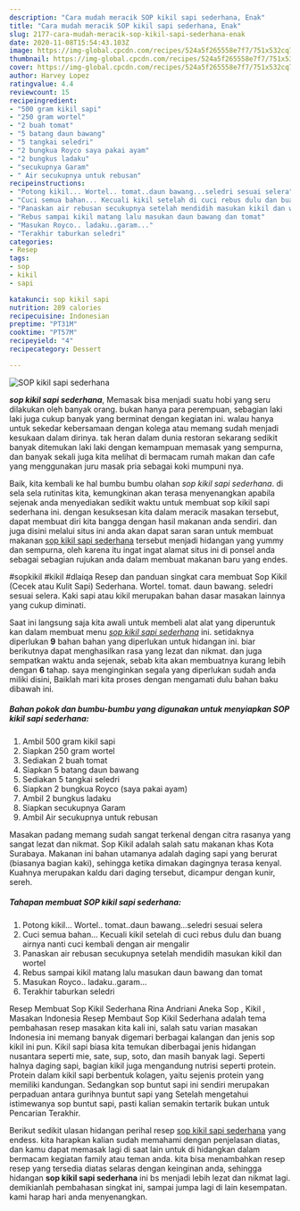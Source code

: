 ```yaml
---
description: "Cara mudah meracik SOP kikil sapi sederhana, Enak"
title: "Cara mudah meracik SOP kikil sapi sederhana, Enak"
slug: 2177-cara-mudah-meracik-sop-kikil-sapi-sederhana-enak
date: 2020-11-08T15:54:43.103Z
image: https://img-global.cpcdn.com/recipes/524a5f265558e7f7/751x532cq70/sop-kikil-sapi-sederhana-foto-resep-utama.jpg
thumbnail: https://img-global.cpcdn.com/recipes/524a5f265558e7f7/751x532cq70/sop-kikil-sapi-sederhana-foto-resep-utama.jpg
cover: https://img-global.cpcdn.com/recipes/524a5f265558e7f7/751x532cq70/sop-kikil-sapi-sederhana-foto-resep-utama.jpg
author: Harvey Lopez
ratingvalue: 4.4
reviewcount: 15
recipeingredient:
- "500 gram kikil sapi"
- "250 gram wortel"
- "2 buah tomat"
- "5 batang daun bawang"
- "5 tangkai seledri"
- "2 bungkua Royco saya pakai ayam"
- "2 bungkus ladaku"
- "secukupnya Garam"
- " Air secukupnya untuk rebusan"
recipeinstructions:
- "Potong kikil... Wortel.. tomat..daun bawang...seledri sesuai selera"
- "Cuci semua bahan... Kecuali kikil setelah di cuci rebus dulu dan buang airnya nanti cuci kembali dengan air mengalir"
- "Panaskan air rebusan secukupnya setelah mendidih masukan kikil dan wortel"
- "Rebus sampai kikil matang lalu masukan daun bawang dan tomat"
- "Masukan Royco.. ladaku..garam..."
- "Terakhir taburkan seledri"
categories:
- Resep
tags:
- sop
- kikil
- sapi

katakunci: sop kikil sapi 
nutrition: 289 calories
recipecuisine: Indonesian
preptime: "PT31M"
cooktime: "PT57M"
recipeyield: "4"
recipecategory: Dessert

---
```



![SOP kikil sapi sederhana](https://img-global.cpcdn.com/recipes/524a5f265558e7f7/751x532cq70/sop-kikil-sapi-sederhana-foto-resep-utama.jpg)

<b><i>sop kikil sapi sederhana</i></b>, Memasak bisa menjadi suatu hobi yang seru dilakukan oleh banyak orang. bukan hanya para perempuan, sebagian laki laki juga cukup banyak yang berminat dengan kegiatan ini. walau hanya untuk sekedar kebersamaan dengan kolega atau memang sudah menjadi kesukaan dalam dirinya. tak heran dalam dunia restoran sekarang sedikit banyak ditemukan laki laki dengan kemampuan memasak yang sempurna, dan banyak sekali juga kita melihat di bermacam rumah makan dan cafe yang menggunakan juru masak pria sebagai koki mumpuni nya.

Baik, kita kembali ke hal bumbu bumbu olahan <i>sop kikil sapi sederhana</i>. di sela sela rutinitas kita, kemungkinan akan terasa menyenangkan apabila sejenak anda menyediakan sedikit waktu untuk membuat sop kikil sapi sederhana ini. dengan kesuksesan kita dalam meracik masakan tersebut, dapat membuat diri kita bangga dengan hasil makanan anda sendiri. dan juga disini melalui situs ini anda akan dapat saran saran untuk membuat makanan <u>sop kikil sapi sederhana</u> tersebut menjadi hidangan yang yummy dan sempurna, oleh karena itu ingat ingat alamat situs ini di ponsel anda sebagai sebagian rujukan anda dalam membuat makanan baru yang endes.

#sopkikil #kikil #dlaiqa Resep dan panduan singkat cara membuat Sop Kikil (Cecek atau Kulit Sapi) Sederhana. Wortel. tomat. daun bawang. seledri sesuai selera. Kaki sapi atau kikil merupakan bahan dasar masakan lainnya yang cukup diminati.


Saat ini langsung saja kita awali untuk membeli alat alat yang diperuntuk kan dalam membuat menu <u><i>sop kikil sapi sederhana</i></u> ini. setidaknya diperlukan <b>9</b> bahan bahan yang diperlukan untuk hidangan ini. biar berikutnya dapat menghasilkan rasa yang lezat dan nikmat. dan juga sempatkan waktu anda sejenak, sebab kita akan membuatnya kurang lebih dengan <b>6</b> tahap. saya menginginkan segala yang diperlukan sudah anda miliki disini, Baiklah mari kita proses dengan mengamati dulu bahan baku dibawah ini.

<!--inarticleads1-->

##### Bahan pokok dan bumbu-bumbu yang digunakan untuk menyiapkan SOP kikil sapi sederhana:

1. Ambil 500 gram kikil sapi
1. Siapkan 250 gram wortel
1. Sediakan 2 buah tomat
1. Siapkan 5 batang daun bawang
1. Sediakan 5 tangkai seledri
1. Siapkan 2 bungkua Royco (saya pakai ayam)
1. Ambil 2 bungkus ladaku
1. Siapkan secukupnya Garam
1. Ambil  Air secukupnya untuk rebusan


Masakan padang memang sudah sangat terkenal dengan citra rasanya yang sangat lezat dan nikmat. Sop Kikil adalah salah satu makanan khas Kota Surabaya. Makanan ini bahan utamanya adalah daging sapi yang berurat (biasanya bagian kaki), sehingga ketika dimakan dagingnya terasa kenyal. Kuahnya merupakan kaldu dari daging tersebut, dicampur dengan kunir, sereh. 

<!--inarticleads2-->

##### Tahapan membuat SOP kikil sapi sederhana:

1. Potong kikil... Wortel.. tomat..daun bawang...seledri sesuai selera
1. Cuci semua bahan... Kecuali kikil setelah di cuci rebus dulu dan buang airnya nanti cuci kembali dengan air mengalir
1. Panaskan air rebusan secukupnya setelah mendidih masukan kikil dan wortel
1. Rebus sampai kikil matang lalu masukan daun bawang dan tomat
1. Masukan Royco.. ladaku..garam...
1. Terakhir taburkan seledri


Resep Membuat Sop Kikil Sederhana Rina Andriani Aneka Sop , Kikil , Masakan Indonesia Resep Membaut Sop Kikil Sederhana adalah tema pembahasan resep masakan kita kali ini, salah satu varian masakan Indonesia ini memang banyak digemari berbagai kalangan dan jenis sop kikil ini pun. Kikil sapi biasa kita temukan diberbagai jenis hidangan nusantara seperti mie, sate, sup, soto, dan masih banyak lagi. Seperti halnya daging sapi, bagian kikil juga mengandung nutrisi seperti protein. Protein dalam kikil sapi berbentuk kolagen, yaitu sejenis protein yang memiliki kandungan. Sedangkan sop buntut sapi ini sendiri merupakan perpaduan antara gurihnya buntut sapi yang Setelah mengetahui istimewanya sop buntut sapi, pasti kalian semakin tertarik bukan untuk Pencarian Terakhir. 

Berikut sedikit ulasan hidangan perihal resep <u>sop kikil sapi sederhana</u> yang endess. kita harapkan kalian sudah memahami dengan penjelasan diatas, dan kamu dapat memasak lagi di saat lain untuk di hidangkan dalam bermacam kegiatan family atau teman anda. kita bisa menambahkan resep resep yang tersedia diatas selaras dengan keinginan anda, sehingga hidangan <b>sop kikil sapi sederhana</b> ini bs menjadi lebih lezat dan nikmat lagi. demikianlah pembahasan singkat ini, sampai jumpa lagi di lain kesempatan. kami harap hari anda menyenangkan.
